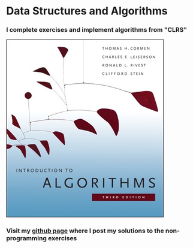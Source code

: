 # Data Structures and Algorithms

### I complete exercises and implement algorithms from "CLRS"

![](/img/algorithms-book-cover.jpg)

### Visit my [github page](https://lemonade5117.github.io/) where I post my solutions to the non-programming exercises
